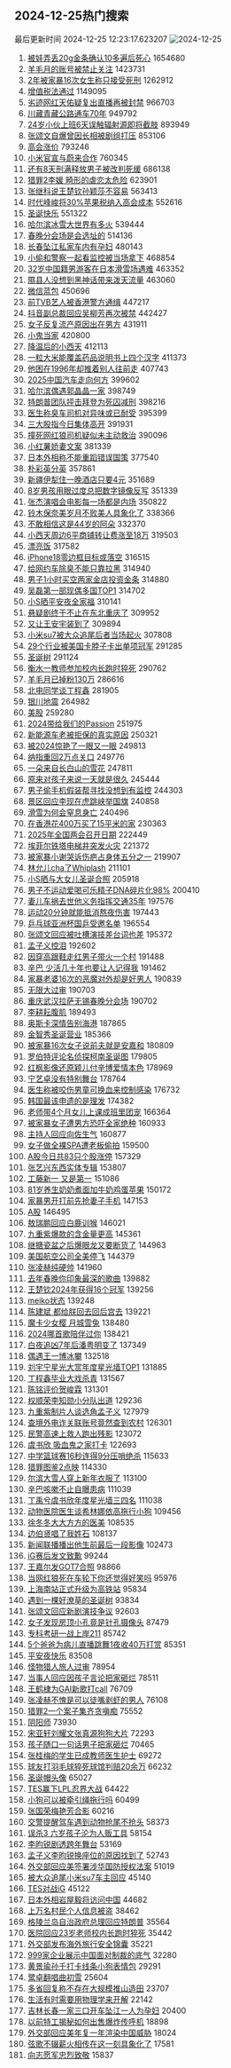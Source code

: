 ## 2024-12-25热门搜索 
最后更新时间 2024-12-25 12:23:17.623207 
![2024-12-25](https://imgs-storage.s3.us-east-005.backblazeb2.com/20241225/2024-12-25.png?versionId=4_z8fbbed132d73df8689c40f13_f114e41edc929c249_d20241225_m042317_c005_v0501026_t0039_u01735100597144) 
1. [被娃弄丢20g金条确认10多遍后死心](https://s.weibo.com/weibo?q=%23%E8%A2%AB%E5%A8%83%E5%BC%84%E4%B8%A220g%E9%87%91%E6%9D%A1%E7%A1%AE%E8%AE%A410%E5%A4%9A%E9%81%8D%E5%90%8E%E6%AD%BB%E5%BF%83%23&t=31&band_rank=1&Refer=top) 1654680
1. [羊毛月的账号被禁止关注](https://s.weibo.com/weibo?q=%23%E7%BE%8A%E6%AF%9B%E6%9C%88%E7%9A%84%E8%B4%A6%E5%8F%B7%E8%A2%AB%E7%A6%81%E6%AD%A2%E5%85%B3%E6%B3%A8%23&t=31&band_rank=1&Refer=top) 1423731
1. [2年被家暴16次女生称只接受死刑](https://s.weibo.com/weibo?q=%232%E5%B9%B4%E8%A2%AB%E5%AE%B6%E6%9A%B416%E6%AC%A1%E5%A5%B3%E7%94%9F%E7%A7%B0%E5%8F%AA%E6%8E%A5%E5%8F%97%E6%AD%BB%E5%88%91%23&t=31&band_rank=1&Refer=top) 1262912
1. [增值税法通过](https://s.weibo.com/weibo?q=%23%E5%A2%9E%E5%80%BC%E7%A8%8E%E6%B3%95%E9%80%9A%E8%BF%87%23&t=31&band_rank=4&Refer=top) 1149095
1. [劣迹网红天佑疑复出直播再被封禁](https://s.weibo.com/weibo?q=%23%E5%8A%A3%E8%BF%B9%E7%BD%91%E7%BA%A2%E5%A4%A9%E4%BD%91%E7%96%91%E5%A4%8D%E5%87%BA%E7%9B%B4%E6%92%AD%E5%86%8D%E8%A2%AB%E5%B0%81%E7%A6%81%23&t=31&band_rank=2&Refer=top) 966703
1. [川藏青藏公路通车70年](https://s.weibo.com/weibo?q=%23%E5%B7%9D%E8%97%8F%E9%9D%92%E8%97%8F%E5%85%AC%E8%B7%AF%E9%80%9A%E8%BD%A670%E5%B9%B4%23&t=31&band_rank=3&Refer=top) 949792
1. [24岁小伙上班6天误触辐射源即将截肢](https://s.weibo.com/weibo?q=%2324%E5%B2%81%E5%B0%8F%E4%BC%99%E4%B8%8A%E7%8F%AD6%E5%A4%A9%E8%AF%AF%E8%A7%A6%E8%BE%90%E5%B0%84%E6%BA%90%E5%8D%B3%E5%B0%86%E6%88%AA%E8%82%A2%23&t=31&band_rank=7&Refer=top) 893949
1. [张颂文自爆曾因长相被剧组打压](https://s.weibo.com/weibo?q=%23%E5%BC%A0%E9%A2%82%E6%96%87%E8%87%AA%E7%88%86%E6%9B%BE%E5%9B%A0%E9%95%BF%E7%9B%B8%E8%A2%AB%E5%89%A7%E7%BB%84%E6%89%93%E5%8E%8B%23&t=31&band_rank=2&Refer=top) 853106
1. [高会涨价](https://s.weibo.com/weibo?q=%E9%AB%98%E4%BC%9A%E6%B6%A8%E4%BB%B7&t=31&band_rank=4&Refer=top) 793246
1. [小米官宣与蔚来合作](https://s.weibo.com/weibo?q=%23%E5%B0%8F%E7%B1%B3%E5%AE%98%E5%AE%A3%E4%B8%8E%E8%94%9A%E6%9D%A5%E5%90%88%E4%BD%9C%23&t=31&band_rank=22&Refer=top) 760345
1. [还有8天刑满释放男子被改判死缓](https://s.weibo.com/weibo?q=%23%E8%BF%98%E6%9C%898%E5%A4%A9%E5%88%91%E6%BB%A1%E9%87%8A%E6%94%BE%E7%94%B7%E5%AD%90%E8%A2%AB%E6%94%B9%E5%88%A4%E6%AD%BB%E7%BC%93%23&t=31&band_rank=2&Refer=top) 686138
1. [猎罪2李媛 畸形的虐恋太危险](https://s.weibo.com/weibo?q=%E7%8C%8E%E7%BD%AA2%E6%9D%8E%E5%AA%9B%20%E7%95%B8%E5%BD%A2%E7%9A%84%E8%99%90%E6%81%8B%E5%A4%AA%E5%8D%B1%E9%99%A9&t=31&band_rank=6&Refer=top) 623901
1. [张继科说王楚钦孙颖莎不容易](https://s.weibo.com/weibo?q=%23%E5%BC%A0%E7%BB%A7%E7%A7%91%E8%AF%B4%E7%8E%8B%E6%A5%9A%E9%92%A6%E5%AD%99%E9%A2%96%E8%8E%8E%E4%B8%8D%E5%AE%B9%E6%98%93%23&t=31&band_rank=5&Refer=top) 563413
1. [时代峰峻将30%苹果税纳入高会成本](https://s.weibo.com/weibo?q=%23%E6%97%B6%E4%BB%A3%E5%B3%B0%E5%B3%BB%E5%B0%8630%25%E8%8B%B9%E6%9E%9C%E7%A8%8E%E7%BA%B3%E5%85%A5%E9%AB%98%E4%BC%9A%E6%88%90%E6%9C%AC%23&t=31&band_rank=8&Refer=top) 552616
1. [圣诞快乐](https://s.weibo.com/weibo?q=%E5%9C%A3%E8%AF%9E%E5%BF%AB%E4%B9%90&t=31&band_rank=17&Refer=top) 551322
1. [哈尔滨冰雪大世界有多火](https://s.weibo.com/weibo?q=%23%E5%93%88%E5%B0%94%E6%BB%A8%E5%86%B0%E9%9B%AA%E5%A4%A7%E4%B8%96%E7%95%8C%E6%9C%89%E5%A4%9A%E7%81%AB%23&t=31&band_rank=3&Refer=top) 539444
1. [春晚分会场是会选址的](https://s.weibo.com/weibo?q=%23%E6%98%A5%E6%99%9A%E5%88%86%E4%BC%9A%E5%9C%BA%E6%98%AF%E4%BC%9A%E9%80%89%E5%9D%80%E7%9A%84%23&t=31&band_rank=4&Refer=top) 514136
1. [长春坠江私家车内有孕妇](https://s.weibo.com/weibo?q=%23%E9%95%BF%E6%98%A5%E5%9D%A0%E6%B1%9F%E7%A7%81%E5%AE%B6%E8%BD%A6%E5%86%85%E6%9C%89%E5%AD%95%E5%A6%87%23&t=31&band_rank=10&Refer=top) 480143
1. [小偷和警察一起看监控被当场拿下](https://s.weibo.com/weibo?q=%23%E5%B0%8F%E5%81%B7%E5%92%8C%E8%AD%A6%E5%AF%9F%E4%B8%80%E8%B5%B7%E7%9C%8B%E7%9B%91%E6%8E%A7%E8%A2%AB%E5%BD%93%E5%9C%BA%E6%8B%BF%E4%B8%8B%23&t=31&band_rank=48&Refer=top) 468854
1. [32岁中国籍男游客在日本滑雪场遇难](https://s.weibo.com/weibo?q=%2332%E5%B2%81%E4%B8%AD%E5%9B%BD%E7%B1%8D%E7%94%B7%E6%B8%B8%E5%AE%A2%E5%9C%A8%E6%97%A5%E6%9C%AC%E6%BB%91%E9%9B%AA%E5%9C%BA%E9%81%87%E9%9A%BE%23&t=31&band_rank=31&Refer=top) 463352
1. [隰县人没想到黑神话带来泼天流量](https://s.weibo.com/weibo?q=%23%E9%9A%B0%E5%8E%BF%E4%BA%BA%E6%B2%A1%E6%83%B3%E5%88%B0%E9%BB%91%E7%A5%9E%E8%AF%9D%E5%B8%A6%E6%9D%A5%E6%B3%BC%E5%A4%A9%E6%B5%81%E9%87%8F%23&t=31&band_rank=9&Refer=top) 463060
1. [微信蓝包](https://s.weibo.com/weibo?q=%E5%BE%AE%E4%BF%A1%E8%93%9D%E5%8C%85&t=31&band_rank=5&Refer=top) 450696
1. [前TVB艺人被香港警方通缉](https://s.weibo.com/weibo?q=%23%E5%89%8DTVB%E8%89%BA%E4%BA%BA%E8%A2%AB%E9%A6%99%E6%B8%AF%E8%AD%A6%E6%96%B9%E9%80%9A%E7%BC%89%23&t=31&band_rank=10&Refer=top) 447217
1. [抖音副总裁回应吴柳芳再次被禁](https://s.weibo.com/weibo?q=%23%E6%8A%96%E9%9F%B3%E5%89%AF%E6%80%BB%E8%A3%81%E5%9B%9E%E5%BA%94%E5%90%B4%E6%9F%B3%E8%8A%B3%E5%86%8D%E6%AC%A1%E8%A2%AB%E7%A6%81%23&t=31&band_rank=11&Refer=top) 442427
1. [女子反复流产原因出在男方](https://s.weibo.com/weibo?q=%23%E5%A5%B3%E5%AD%90%E5%8F%8D%E5%A4%8D%E6%B5%81%E4%BA%A7%E5%8E%9F%E5%9B%A0%E5%87%BA%E5%9C%A8%E7%94%B7%E6%96%B9%23&t=31&band_rank=12&Refer=top) 431911
1. [小鬼当家](https://s.weibo.com/weibo?q=%E5%B0%8F%E9%AC%BC%E5%BD%93%E5%AE%B6&t=31&band_rank=13&Refer=top) 420800
1. [降温后的小西天](https://s.weibo.com/weibo?q=%23%E9%99%8D%E6%B8%A9%E5%90%8E%E7%9A%84%E5%B0%8F%E8%A5%BF%E5%A4%A9%23&t=31&band_rank=9&Refer=top) 412113
1. [一粒大米能覆盖药品说明书上四个汉字](https://s.weibo.com/weibo?q=%23%E4%B8%80%E7%B2%92%E5%A4%A7%E7%B1%B3%E8%83%BD%E8%A6%86%E7%9B%96%E8%8D%AF%E5%93%81%E8%AF%B4%E6%98%8E%E4%B9%A6%E4%B8%8A%E5%9B%9B%E4%B8%AA%E6%B1%89%E5%AD%97%23&t=31&band_rank=14&Refer=top) 411373
1. [他困在1996年却推着别人往前走](https://s.weibo.com/weibo?q=%23%E4%BB%96%E5%9B%B0%E5%9C%A81996%E5%B9%B4%E5%8D%B4%E6%8E%A8%E7%9D%80%E5%88%AB%E4%BA%BA%E5%BE%80%E5%89%8D%E8%B5%B0%23&t=31&band_rank=10&Refer=top) 407743
1. [2025中国汽车走向何方](https://s.weibo.com/weibo?q=%232025%E4%B8%AD%E5%9B%BD%E6%B1%BD%E8%BD%A6%E8%B5%B0%E5%90%91%E4%BD%95%E6%96%B9%23&t=31&band_rank=15&Refer=top) 399602
1. [哈尔滨偶遇郭晶晶一家](https://s.weibo.com/weibo?q=%23%E5%93%88%E5%B0%94%E6%BB%A8%E5%81%B6%E9%81%87%E9%83%AD%E6%99%B6%E6%99%B6%E4%B8%80%E5%AE%B6%23&t=31&band_rank=32&Refer=top) 398749
1. [特朗普团队抨击拜登为死囚减刑](https://s.weibo.com/weibo?q=%23%E7%89%B9%E6%9C%97%E6%99%AE%E5%9B%A2%E9%98%9F%E6%8A%A8%E5%87%BB%E6%8B%9C%E7%99%BB%E4%B8%BA%E6%AD%BB%E5%9B%9A%E5%87%8F%E5%88%91%23&t=31&band_rank=10&Refer=top) 398216
1. [医生称臭车司机对异味或已耐受](https://s.weibo.com/weibo?q=%23%E5%8C%BB%E7%94%9F%E7%A7%B0%E8%87%AD%E8%BD%A6%E5%8F%B8%E6%9C%BA%E5%AF%B9%E5%BC%82%E5%91%B3%E6%88%96%E5%B7%B2%E8%80%90%E5%8F%97%23&t=31&band_rank=36&Refer=top) 395399
1. [三大股指今日集体高开](https://s.weibo.com/weibo?q=%23%E4%B8%89%E5%A4%A7%E8%82%A1%E6%8C%87%E4%BB%8A%E6%97%A5%E9%9B%86%E4%BD%93%E9%AB%98%E5%BC%80%23&t=31&band_rank=10&Refer=top) 391931
1. [撞死网红狼司机疑似未主动救治](https://s.weibo.com/weibo?q=%23%E6%92%9E%E6%AD%BB%E7%BD%91%E7%BA%A2%E7%8B%BC%E5%8F%B8%E6%9C%BA%E7%96%91%E4%BC%BC%E6%9C%AA%E4%B8%BB%E5%8A%A8%E6%95%91%E6%B2%BB%23&t=31&band_rank=6&Refer=top) 390096
1. [小红薯娇妻文案](https://s.weibo.com/weibo?q=%E5%B0%8F%E7%BA%A2%E8%96%AF%E5%A8%87%E5%A6%BB%E6%96%87%E6%A1%88&t=31&band_rank=18&Refer=top) 381339
1. [日本外相称不能重蹈错误国策](https://s.weibo.com/weibo?q=%23%E6%97%A5%E6%9C%AC%E5%A4%96%E7%9B%B8%E7%A7%B0%E4%B8%8D%E8%83%BD%E9%87%8D%E8%B9%88%E9%94%99%E8%AF%AF%E5%9B%BD%E7%AD%96%23&t=31&band_rank=27&Refer=top) 377540
1. [朴彩英分英](https://s.weibo.com/weibo?q=%23%E6%9C%B4%E5%BD%A9%E8%8B%B1%E5%88%86%E8%8B%B1%23&t=31&band_rank=19&Refer=top) 357861
1. [新疆伊犁住一晚酒店只要4元](https://s.weibo.com/weibo?q=%23%E6%96%B0%E7%96%86%E4%BC%8A%E7%8A%81%E4%BD%8F%E4%B8%80%E6%99%9A%E9%85%92%E5%BA%97%E5%8F%AA%E8%A6%814%E5%85%83%23&t=31&band_rank=7&Refer=top) 351689
1. [8岁男孩用眼过度总把数字镜像反写](https://s.weibo.com/weibo?q=%238%E5%B2%81%E7%94%B7%E5%AD%A9%E7%94%A8%E7%9C%BC%E8%BF%87%E5%BA%A6%E6%80%BB%E6%8A%8A%E6%95%B0%E5%AD%97%E9%95%9C%E5%83%8F%E5%8F%8D%E5%86%99%23&t=31&band_rank=19&Refer=top) 351339
1. [张杰演唱会电影每一场都是内场](https://s.weibo.com/weibo?q=%23%E5%BC%A0%E6%9D%B0%E6%BC%94%E5%94%B1%E4%BC%9A%E7%94%B5%E5%BD%B1%E6%AF%8F%E4%B8%80%E5%9C%BA%E9%83%BD%E6%98%AF%E5%86%85%E5%9C%BA%23&t=31&band_rank=20&Refer=top) 350822
1. [铃木保奈美岁月不败美人具象化了](https://s.weibo.com/weibo?q=%E9%93%83%E6%9C%A8%E4%BF%9D%E5%A5%88%E7%BE%8E%E5%B2%81%E6%9C%88%E4%B8%8D%E8%B4%A5%E7%BE%8E%E4%BA%BA%E5%85%B7%E8%B1%A1%E5%8C%96%E4%BA%86&t=31&band_rank=22&Refer=top) 338366
1. [不敢相信这是44岁的阿朵](https://s.weibo.com/weibo?q=%E4%B8%8D%E6%95%A2%E7%9B%B8%E4%BF%A1%E8%BF%99%E6%98%AF44%E5%B2%81%E7%9A%84%E9%98%BF%E6%9C%B5&t=31&band_rank=24&Refer=top) 332370
1. [小西天周边6平商铺转让费涨至18万](https://s.weibo.com/weibo?q=%23%E5%B0%8F%E8%A5%BF%E5%A4%A9%E5%91%A8%E8%BE%B96%E5%B9%B3%E5%95%86%E9%93%BA%E8%BD%AC%E8%AE%A9%E8%B4%B9%E6%B6%A8%E8%87%B318%E4%B8%87%23&t=31&band_rank=14&Refer=top) 319503
1. [漂亮饭](https://s.weibo.com/weibo?q=%E6%BC%82%E4%BA%AE%E9%A5%AD&t=31&band_rank=22&Refer=top) 317582
1. [iPhone18零边框目标或落空](https://s.weibo.com/weibo?q=%23iPhone18%E9%9B%B6%E8%BE%B9%E6%A1%86%E7%9B%AE%E6%A0%87%E6%88%96%E8%90%BD%E7%A9%BA%23&t=31&band_rank=26&Refer=top) 316515
1. [给网约车除臭不能只靠拉黑](https://s.weibo.com/weibo?q=%23%E7%BB%99%E7%BD%91%E7%BA%A6%E8%BD%A6%E9%99%A4%E8%87%AD%E4%B8%8D%E8%83%BD%E5%8F%AA%E9%9D%A0%E6%8B%89%E9%BB%91%23&t=31&band_rank=15&Refer=top) 314940
1. [男子1小时买空两家金店投资金条](https://s.weibo.com/weibo?q=%23%E7%94%B7%E5%AD%901%E5%B0%8F%E6%97%B6%E4%B9%B0%E7%A9%BA%E4%B8%A4%E5%AE%B6%E9%87%91%E5%BA%97%E6%8A%95%E8%B5%84%E9%87%91%E6%9D%A1%23&t=31&band_rank=42&Refer=top) 314880
1. [吴磊第一部现偶多国TOP1](https://s.weibo.com/weibo?q=%E5%90%B4%E7%A3%8A%E7%AC%AC%E4%B8%80%E9%83%A8%E7%8E%B0%E5%81%B6%E5%A4%9A%E5%9B%BDTOP1&t=31&band_rank=8&Refer=top) 314702
1. [小S晒平安夜全家福](https://s.weibo.com/weibo?q=%23%E5%B0%8FS%E6%99%92%E5%B9%B3%E5%AE%89%E5%A4%9C%E5%85%A8%E5%AE%B6%E7%A6%8F%23&t=31&band_rank=29&Refer=top) 310141
1. [悬疑剧终于不止在东北重庆了](https://s.weibo.com/weibo?q=%E6%82%AC%E7%96%91%E5%89%A7%E7%BB%88%E4%BA%8E%E4%B8%8D%E6%AD%A2%E5%9C%A8%E4%B8%9C%E5%8C%97%E9%87%8D%E5%BA%86%E4%BA%86&t=31&band_rank=30&Refer=top) 309952
1. [又让王安宇装到了](https://s.weibo.com/weibo?q=%E5%8F%88%E8%AE%A9%E7%8E%8B%E5%AE%89%E5%AE%87%E8%A3%85%E5%88%B0%E4%BA%86&t=31&band_rank=31&Refer=top) 309894
1. [小米su7被大众追尾后者当场起火](https://s.weibo.com/weibo?q=%23%E5%B0%8F%E7%B1%B3su7%E8%A2%AB%E5%A4%A7%E4%BC%97%E8%BF%BD%E5%B0%BE%E5%90%8E%E8%80%85%E5%BD%93%E5%9C%BA%E8%B5%B7%E7%81%AB%23&t=31&band_rank=9&Refer=top) 307808
1. [29个行业被美国卡脖子卡出单项冠军](https://s.weibo.com/weibo?q=%2329%E4%B8%AA%E8%A1%8C%E4%B8%9A%E8%A2%AB%E7%BE%8E%E5%9B%BD%E5%8D%A1%E8%84%96%E5%AD%90%E5%8D%A1%E5%87%BA%E5%8D%95%E9%A1%B9%E5%86%A0%E5%86%9B%23&t=31&band_rank=10&Refer=top) 291285
1. [圣诞树](https://s.weibo.com/weibo?q=%E5%9C%A3%E8%AF%9E%E6%A0%91&t=31&band_rank=11&Refer=top) 291124
1. [衡水一教师参加校内长跑时猝死](https://s.weibo.com/weibo?q=%23%E8%A1%A1%E6%B0%B4%E4%B8%80%E6%95%99%E5%B8%88%E5%8F%82%E5%8A%A0%E6%A0%A1%E5%86%85%E9%95%BF%E8%B7%91%E6%97%B6%E7%8C%9D%E6%AD%BB%23&t=31&band_rank=12&Refer=top) 290762
1. [羊毛月已掉粉130万](https://s.weibo.com/weibo?q=%23%E7%BE%8A%E6%AF%9B%E6%9C%88%E5%B7%B2%E6%8E%89%E7%B2%89130%E4%B8%87%23&t=31&band_rank=13&Refer=top) 286616
1. [北电同学谈丁程鑫](https://s.weibo.com/weibo?q=%23%E5%8C%97%E7%94%B5%E5%90%8C%E5%AD%A6%E8%B0%88%E4%B8%81%E7%A8%8B%E9%91%AB%23&t=31&band_rank=32&Refer=top) 281905
1. [银川地震](https://s.weibo.com/weibo?q=%E9%93%B6%E5%B7%9D%E5%9C%B0%E9%9C%87&t=31&band_rank=14&Refer=top) 264982
1. [美股](https://s.weibo.com/weibo?q=%E7%BE%8E%E8%82%A1&t=31&band_rank=14&Refer=top) 259280
1. [2024带给我们的Passion](https://s.weibo.com/weibo?q=%232024%E5%B8%A6%E7%BB%99%E6%88%91%E4%BB%AC%E7%9A%84Passion%23&t=31&band_rank=15&Refer=top) 251975
1. [新能源车老被拒保的真实原因](https://s.weibo.com/weibo?q=%23%E6%96%B0%E8%83%BD%E6%BA%90%E8%BD%A6%E8%80%81%E8%A2%AB%E6%8B%92%E4%BF%9D%E7%9A%84%E7%9C%9F%E5%AE%9E%E5%8E%9F%E5%9B%A0%23&t=31&band_rank=19&Refer=top) 250321
1. [被2024惊艳了一眼又一眼](https://s.weibo.com/weibo?q=%23%E8%A2%AB2024%E6%83%8A%E8%89%B3%E4%BA%86%E4%B8%80%E7%9C%BC%E5%8F%88%E4%B8%80%E7%9C%BC%23&t=31&band_rank=14&Refer=top) 249813
1. [纳指重回2万点关口](https://s.weibo.com/weibo?q=%23%E7%BA%B3%E6%8C%87%E9%87%8D%E5%9B%9E2%E4%B8%87%E7%82%B9%E5%85%B3%E5%8F%A3%23&t=31&band_rank=15&Refer=top) 249776
1. [一朵来自长白山的雪花](https://s.weibo.com/weibo?q=%23%E4%B8%80%E6%9C%B5%E6%9D%A5%E8%87%AA%E9%95%BF%E7%99%BD%E5%B1%B1%E7%9A%84%E9%9B%AA%E8%8A%B1%23&t=31&band_rank=49&Refer=top) 247811
1. [原来对孩子来说一天就是很久](https://s.weibo.com/weibo?q=%23%E5%8E%9F%E6%9D%A5%E5%AF%B9%E5%AD%A9%E5%AD%90%E6%9D%A5%E8%AF%B4%E4%B8%80%E5%A4%A9%E5%B0%B1%E6%98%AF%E5%BE%88%E4%B9%85%23&t=31&band_rank=22&Refer=top) 245444
1. [男子偷手机假装帮寻找没想到有监控](https://s.weibo.com/weibo?q=%23%E7%94%B7%E5%AD%90%E5%81%B7%E6%89%8B%E6%9C%BA%E5%81%87%E8%A3%85%E5%B8%AE%E5%AF%BB%E6%89%BE%E6%B2%A1%E6%83%B3%E5%88%B0%E6%9C%89%E7%9B%91%E6%8E%A7%23&t=31&band_rank=24&Refer=top) 244303
1. [景区回应李现在虎跳峡举国旗](https://s.weibo.com/weibo?q=%23%E6%99%AF%E5%8C%BA%E5%9B%9E%E5%BA%94%E6%9D%8E%E7%8E%B0%E5%9C%A8%E8%99%8E%E8%B7%B3%E5%B3%A1%E4%B8%BE%E5%9B%BD%E6%97%97%23&t=31&band_rank=15&Refer=top) 240858
1. [滑雪为何会窒息身亡](https://s.weibo.com/weibo?q=%23%E6%BB%91%E9%9B%AA%E4%B8%BA%E4%BD%95%E4%BC%9A%E7%AA%92%E6%81%AF%E8%BA%AB%E4%BA%A1%23&t=31&band_rank=38&Refer=top) 240496
1. [在香港花400万买了15平米的家](https://s.weibo.com/weibo?q=%E5%9C%A8%E9%A6%99%E6%B8%AF%E8%8A%B1400%E4%B8%87%E4%B9%B0%E4%BA%8615%E5%B9%B3%E7%B1%B3%E7%9A%84%E5%AE%B6&t=31&band_rank=21&Refer=top) 230363
1. [2025年全国两会召开日期](https://s.weibo.com/weibo?q=%232025%E5%B9%B4%E5%85%A8%E5%9B%BD%E4%B8%A4%E4%BC%9A%E5%8F%AC%E5%BC%80%E6%97%A5%E6%9C%9F%23&t=31&band_rank=18&Refer=top) 222449
1. [埃菲尔铁塔电梯井突发火灾](https://s.weibo.com/weibo?q=%23%E5%9F%83%E8%8F%B2%E5%B0%94%E9%93%81%E5%A1%94%E7%94%B5%E6%A2%AF%E4%BA%95%E7%AA%81%E5%8F%91%E7%81%AB%E7%81%BE%23&t=31&band_rank=17&Refer=top) 221372
1. [被家暴小谢哭诉伤疤占身体五分之一](https://s.weibo.com/weibo?q=%23%E8%A2%AB%E5%AE%B6%E6%9A%B4%E5%B0%8F%E8%B0%A2%E5%93%AD%E8%AF%89%E4%BC%A4%E7%96%A4%E5%8D%A0%E8%BA%AB%E4%BD%93%E4%BA%94%E5%88%86%E4%B9%8B%E4%B8%80%23&t=31&band_rank=20&Refer=top) 219907
1. [林允儿cha了Whiplash](https://s.weibo.com/weibo?q=%23%E6%9E%97%E5%85%81%E5%84%BFcha%E4%BA%86Whiplash%23&t=31&band_rank=23&Refer=top) 211101
1. [小S晒与大女儿圣诞合照](https://s.weibo.com/weibo?q=%23%E5%B0%8FS%E6%99%92%E4%B8%8E%E5%A4%A7%E5%A5%B3%E5%84%BF%E5%9C%A3%E8%AF%9E%E5%90%88%E7%85%A7%23&t=31&band_rank=7&Refer=top) 205918
1. [男子不运动爱喝可乐精子DNA碎片化98%](https://s.weibo.com/weibo?q=%23%E7%94%B7%E5%AD%90%E4%B8%8D%E8%BF%90%E5%8A%A8%E7%88%B1%E5%96%9D%E5%8F%AF%E4%B9%90%E7%B2%BE%E5%AD%90DNA%E7%A2%8E%E7%89%87%E5%8C%9698%25%23&t=31&band_rank=33&Refer=top) 200410
1. [妻儿车祸去世他义务指挥交通35年](https://s.weibo.com/weibo?q=%23%E5%A6%BB%E5%84%BF%E8%BD%A6%E7%A5%B8%E5%8E%BB%E4%B8%96%E4%BB%96%E4%B9%89%E5%8A%A1%E6%8C%87%E6%8C%A5%E4%BA%A4%E9%80%9A35%E5%B9%B4%23&t=31&band_rank=16&Refer=top) 197576
1. [运动20分钟就能抵消熬夜伤害](https://s.weibo.com/weibo?q=%23%E8%BF%90%E5%8A%A820%E5%88%86%E9%92%9F%E5%B0%B1%E8%83%BD%E6%8A%B5%E6%B6%88%E7%86%AC%E5%A4%9C%E4%BC%A4%E5%AE%B3%23&t=31&band_rank=22&Refer=top) 197443
1. [乒乓球亚洲杯国乒受邀名单](https://s.weibo.com/weibo?q=%23%E4%B9%92%E4%B9%93%E7%90%83%E4%BA%9A%E6%B4%B2%E6%9D%AF%E5%9B%BD%E4%B9%92%E5%8F%97%E9%82%80%E5%90%8D%E5%8D%95%23&t=31&band_rank=34&Refer=top) 196554
1. [张颂文回应被吐槽演技差台词也差](https://s.weibo.com/weibo?q=%23%E5%BC%A0%E9%A2%82%E6%96%87%E5%9B%9E%E5%BA%94%E8%A2%AB%E5%90%90%E6%A7%BD%E6%BC%94%E6%8A%80%E5%B7%AE%E5%8F%B0%E8%AF%8D%E4%B9%9F%E5%B7%AE%23&t=31&band_rank=30&Refer=top) 195372
1. [孟子义控泪](https://s.weibo.com/weibo?q=%23%E5%AD%9F%E5%AD%90%E4%B9%89%E6%8E%A7%E6%B3%AA%23&t=31&band_rank=18&Refer=top) 192602
1. [因穿高跟鞋走红男子带火一个村](https://s.weibo.com/weibo?q=%23%E5%9B%A0%E7%A9%BF%E9%AB%98%E8%B7%9F%E9%9E%8B%E8%B5%B0%E7%BA%A2%E7%94%B7%E5%AD%90%E5%B8%A6%E7%81%AB%E4%B8%80%E4%B8%AA%E6%9D%91%23&t=31&band_rank=19&Refer=top) 191488
1. [辛巴 少活几十年也要让人记得我](https://s.weibo.com/weibo?q=%E8%BE%9B%E5%B7%B4%20%E5%B0%91%E6%B4%BB%E5%87%A0%E5%8D%81%E5%B9%B4%E4%B9%9F%E8%A6%81%E8%AE%A9%E4%BA%BA%E8%AE%B0%E5%BE%97%E6%88%91&t=31&band_rank=20&Refer=top) 191462
1. [家暴老婆16次的恶魔对外却是好男人](https://s.weibo.com/weibo?q=%23%E5%AE%B6%E6%9A%B4%E8%80%81%E5%A9%8616%E6%AC%A1%E7%9A%84%E6%81%B6%E9%AD%94%E5%AF%B9%E5%A4%96%E5%8D%B4%E6%98%AF%E5%A5%BD%E7%94%B7%E4%BA%BA%23&t=31&band_rank=24&Refer=top) 190839
1. [无限大过审](https://s.weibo.com/weibo?q=%23%E6%97%A0%E9%99%90%E5%A4%A7%E8%BF%87%E5%AE%A1%23&t=31&band_rank=25&Refer=top) 190703
1. [重庆武汉拉萨无锡春晚分会场](https://s.weibo.com/weibo?q=%23%E9%87%8D%E5%BA%86%E6%AD%A6%E6%B1%89%E6%8B%89%E8%90%A8%E6%97%A0%E9%94%A1%E6%98%A5%E6%99%9A%E5%88%86%E4%BC%9A%E5%9C%BA%23&t=31&band_rank=26&Refer=top) 190702
1. [李耕耘腹肌](https://s.weibo.com/weibo?q=%E6%9D%8E%E8%80%95%E8%80%98%E8%85%B9%E8%82%8C&t=31&band_rank=28&Refer=top) 189493
1. [奥斯卡深情告别海港](https://s.weibo.com/weibo?q=%23%E5%A5%A5%E6%96%AF%E5%8D%A1%E6%B7%B1%E6%83%85%E5%91%8A%E5%88%AB%E6%B5%B7%E6%B8%AF%23&t=31&band_rank=25&Refer=top) 187865
1. [金智秀圣诞营业](https://s.weibo.com/weibo?q=%E9%87%91%E6%99%BA%E7%A7%80%E5%9C%A3%E8%AF%9E%E8%90%A5%E4%B8%9A&t=31&band_rank=27&Refer=top) 185366
1. [被家暴16次女子说前夫就是安嘉和](https://s.weibo.com/weibo?q=%23%E8%A2%AB%E5%AE%B6%E6%9A%B416%E6%AC%A1%E5%A5%B3%E5%AD%90%E8%AF%B4%E5%89%8D%E5%A4%AB%E5%B0%B1%E6%98%AF%E5%AE%89%E5%98%89%E5%92%8C%23&t=31&band_rank=36&Refer=top) 180809
1. [罗伯特评论名侦探柯南圣诞图](https://s.weibo.com/weibo?q=%E7%BD%97%E4%BC%AF%E7%89%B9%E8%AF%84%E8%AE%BA%E5%90%8D%E4%BE%A6%E6%8E%A2%E6%9F%AF%E5%8D%97%E5%9C%A3%E8%AF%9E%E5%9B%BE&t=31&band_rank=29&Refer=top) 179805
1. [红枫影像还原颖儿付辛博爱情本色](https://s.weibo.com/weibo?q=%23%E7%BA%A2%E6%9E%AB%E5%BD%B1%E5%83%8F%E8%BF%98%E5%8E%9F%E9%A2%96%E5%84%BF%E4%BB%98%E8%BE%9B%E5%8D%9A%E7%88%B1%E6%83%85%E6%9C%AC%E8%89%B2%23&t=31&band_rank=37&Refer=top) 178969
1. [宁艺卓没有特别舞台](https://s.weibo.com/weibo?q=%23%E5%AE%81%E8%89%BA%E5%8D%93%E6%B2%A1%E6%9C%89%E7%89%B9%E5%88%AB%E8%88%9E%E5%8F%B0%23&t=31&band_rank=18&Refer=top) 178764
1. [医生称被咬伤男童可换血来控制感染](https://s.weibo.com/weibo?q=%23%E5%8C%BB%E7%94%9F%E7%A7%B0%E8%A2%AB%E5%92%AC%E4%BC%A4%E7%94%B7%E7%AB%A5%E5%8F%AF%E6%8D%A2%E8%A1%80%E6%9D%A5%E6%8E%A7%E5%88%B6%E6%84%9F%E6%9F%93%23&t=31&band_rank=28&Refer=top) 176732
1. [韩国最该申遗的是理发](https://s.weibo.com/weibo?q=%23%E9%9F%A9%E5%9B%BD%E6%9C%80%E8%AF%A5%E7%94%B3%E9%81%97%E7%9A%84%E6%98%AF%E7%90%86%E5%8F%91%23&t=31&band_rank=30&Refer=top) 174382
1. [老师带4个月女儿上课成班里团宠](https://s.weibo.com/weibo?q=%23%E8%80%81%E5%B8%88%E5%B8%A64%E4%B8%AA%E6%9C%88%E5%A5%B3%E5%84%BF%E4%B8%8A%E8%AF%BE%E6%88%90%E7%8F%AD%E9%87%8C%E5%9B%A2%E5%AE%A0%23&t=31&band_rank=48&Refer=top) 166364
1. [被家暴女子遭男方恐吓全家绝种](https://s.weibo.com/weibo?q=%23%E8%A2%AB%E5%AE%B6%E6%9A%B4%E5%A5%B3%E5%AD%90%E9%81%AD%E7%94%B7%E6%96%B9%E6%81%90%E5%90%93%E5%85%A8%E5%AE%B6%E7%BB%9D%E7%A7%8D%23&t=31&band_rank=45&Refer=top) 160933
1. [主持人回应向佐生气](https://s.weibo.com/weibo?q=%23%E4%B8%BB%E6%8C%81%E4%BA%BA%E5%9B%9E%E5%BA%94%E5%90%91%E4%BD%90%E7%94%9F%E6%B0%94%23&t=31&band_rank=20&Refer=top) 160877
1. [女子做全裸SPA遭老板偷拍](https://s.weibo.com/weibo?q=%23%E5%A5%B3%E5%AD%90%E5%81%9A%E5%85%A8%E8%A3%B8SPA%E9%81%AD%E8%80%81%E6%9D%BF%E5%81%B7%E6%8B%8D%23&t=31&band_rank=21&Refer=top) 159500
1. [A股今日共83只个股涨停](https://s.weibo.com/weibo?q=%23A%E8%82%A1%E4%BB%8A%E6%97%A5%E5%85%B183%E5%8F%AA%E4%B8%AA%E8%82%A1%E6%B6%A8%E5%81%9C%23&t=31&band_rank=43&Refer=top) 157329
1. [张艺兴东西实体专辑](https://s.weibo.com/weibo?q=%23%E5%BC%A0%E8%89%BA%E5%85%B4%E4%B8%9C%E8%A5%BF%E5%AE%9E%E4%BD%93%E4%B8%93%E8%BE%91%23&t=31&band_rank=29&Refer=top) 153807
1. [工藤新一 又是第一](https://s.weibo.com/weibo?q=%E5%B7%A5%E8%97%A4%E6%96%B0%E4%B8%80%20%E5%8F%88%E6%98%AF%E7%AC%AC%E4%B8%80&t=31&band_rank=45&Refer=top) 151086
1. [81岁养生奶奶煮面加牛奶鸡蛋苹果](https://s.weibo.com/weibo?q=%2381%E5%B2%81%E5%85%BB%E7%94%9F%E5%A5%B6%E5%A5%B6%E7%85%AE%E9%9D%A2%E5%8A%A0%E7%89%9B%E5%A5%B6%E9%B8%A1%E8%9B%8B%E8%8B%B9%E6%9E%9C%23&t=31&band_rank=32&Refer=top) 150172
1. [家暴男开打前先抢妻子手机](https://s.weibo.com/weibo?q=%23%E5%AE%B6%E6%9A%B4%E7%94%B7%E5%BC%80%E6%89%93%E5%89%8D%E5%85%88%E6%8A%A2%E5%A6%BB%E5%AD%90%E6%89%8B%E6%9C%BA%23&t=31&band_rank=46&Refer=top) 147153
1. [A股](https://s.weibo.com/weibo?q=A%E8%82%A1&t=31&band_rank=31&Refer=top) 146495
1. [敖瑞鹏回应白鹿训猴](https://s.weibo.com/weibo?q=%E6%95%96%E7%91%9E%E9%B9%8F%E5%9B%9E%E5%BA%94%E7%99%BD%E9%B9%BF%E8%AE%AD%E7%8C%B4&t=31&band_rank=33&Refer=top) 146021
1. [九重紫爆款的含金量更高](https://s.weibo.com/weibo?q=%23%E4%B9%9D%E9%87%8D%E7%B4%AB%E7%88%86%E6%AC%BE%E7%9A%84%E5%90%AB%E9%87%91%E9%87%8F%E6%9B%B4%E9%AB%98%23&t=31&band_rank=23&Refer=top) 145361
1. [继搪瓷盆之后爆眼龙又要断货了](https://s.weibo.com/weibo?q=%23%E7%BB%A7%E6%90%AA%E7%93%B7%E7%9B%86%E4%B9%8B%E5%90%8E%E7%88%86%E7%9C%BC%E9%BE%99%E5%8F%88%E8%A6%81%E6%96%AD%E8%B4%A7%E4%BA%86%23&t=31&band_rank=32&Refer=top) 144963
1. [美国航空公司全美停飞](https://s.weibo.com/weibo?q=%23%E7%BE%8E%E5%9B%BD%E8%88%AA%E7%A9%BA%E5%85%AC%E5%8F%B8%E5%85%A8%E7%BE%8E%E5%81%9C%E9%A3%9E%23&t=31&band_rank=33&Refer=top) 144379
1. [张凌赫纯硬帅](https://s.weibo.com/weibo?q=%E5%BC%A0%E5%87%8C%E8%B5%AB%E7%BA%AF%E7%A1%AC%E5%B8%85&t=31&band_rank=34&Refer=top) 141960
1. [去年春晚你印象最深的歌曲](https://s.weibo.com/weibo?q=%23%E5%8E%BB%E5%B9%B4%E6%98%A5%E6%99%9A%E4%BD%A0%E5%8D%B0%E8%B1%A1%E6%9C%80%E6%B7%B1%E7%9A%84%E6%AD%8C%E6%9B%B2%23&t=31&band_rank=24&Refer=top) 139882
1. [王楚钦2024年获得16个冠军](https://s.weibo.com/weibo?q=%23%E7%8E%8B%E6%A5%9A%E9%92%A62024%E5%B9%B4%E8%8E%B7%E5%BE%9716%E4%B8%AA%E5%86%A0%E5%86%9B%23&t=31&band_rank=25&Refer=top) 139256
1. [meiko状态](https://s.weibo.com/weibo?q=meiko%E7%8A%B6%E6%80%81&t=31&band_rank=26&Refer=top) 139248
1. [陈建斌 都给朕回去回后宫去](https://s.weibo.com/weibo?q=%E9%99%88%E5%BB%BA%E6%96%8C%20%E9%83%BD%E7%BB%99%E6%9C%95%E5%9B%9E%E5%8E%BB%E5%9B%9E%E5%90%8E%E5%AE%AB%E5%8E%BB&t=31&band_rank=41&Refer=top) 139221
1. [魔卡少女樱 月城雪兔](https://s.weibo.com/weibo?q=%E9%AD%94%E5%8D%A1%E5%B0%91%E5%A5%B3%E6%A8%B1%20%E6%9C%88%E5%9F%8E%E9%9B%AA%E5%85%94&t=31&band_rank=48&Refer=top) 138480
1. [2024哪首歌陪伴过你](https://s.weibo.com/weibo?q=%232024%E5%93%AA%E9%A6%96%E6%AD%8C%E9%99%AA%E4%BC%B4%E8%BF%87%E4%BD%A0%23&t=31&band_rank=36&Refer=top) 138421
1. [白夜追凶7年后潘粤明变了](https://s.weibo.com/weibo?q=%23%E7%99%BD%E5%A4%9C%E8%BF%BD%E5%87%B67%E5%B9%B4%E5%90%8E%E6%BD%98%E7%B2%A4%E6%98%8E%E5%8F%98%E4%BA%86%23&t=31&band_rank=27&Refer=top) 137349
1. [偶遇王一博冰攀](https://s.weibo.com/weibo?q=%23%E5%81%B6%E9%81%87%E7%8E%8B%E4%B8%80%E5%8D%9A%E5%86%B0%E6%94%80%23&t=31&band_rank=37&Refer=top) 132518
1. [刘宇宁星光大赏年度星光墙TOP1](https://s.weibo.com/weibo?q=%23%E5%88%98%E5%AE%87%E5%AE%81%E6%98%9F%E5%85%89%E5%A4%A7%E8%B5%8F%E5%B9%B4%E5%BA%A6%E6%98%9F%E5%85%89%E5%A2%99TOP1%23&t=31&band_rank=50&Refer=top) 131885
1. [丁程鑫毕业大戏杀青](https://s.weibo.com/weibo?q=%23%E4%B8%81%E7%A8%8B%E9%91%AB%E6%AF%95%E4%B8%9A%E5%A4%A7%E6%88%8F%E6%9D%80%E9%9D%92%23&t=31&band_rank=40&Refer=top) 131567
1. [陈铭评价贺峻霖](https://s.weibo.com/weibo?q=%23%E9%99%88%E9%93%AD%E8%AF%84%E4%BB%B7%E8%B4%BA%E5%B3%BB%E9%9C%96%23&t=31&band_rank=29&Refer=top) 131301
1. [权顺荣李知勋小分队出道](https://s.weibo.com/weibo?q=%23%E6%9D%83%E9%A1%BA%E8%8D%A3%E6%9D%8E%E7%9F%A5%E5%8B%8B%E5%B0%8F%E5%88%86%E9%98%9F%E5%87%BA%E9%81%93%23&t=31&band_rank=33&Refer=top) 129236
1. [九重紫制片人谈选角孟子义](https://s.weibo.com/weibo?q=%23%E4%B9%9D%E9%87%8D%E7%B4%AB%E5%88%B6%E7%89%87%E4%BA%BA%E8%B0%88%E9%80%89%E8%A7%92%E5%AD%9F%E5%AD%90%E4%B9%89%23&t=31&band_rank=30&Refer=top) 127979
1. [查境外电诈关联账号竟然查到农村](https://s.weibo.com/weibo?q=%23%E6%9F%A5%E5%A2%83%E5%A4%96%E7%94%B5%E8%AF%88%E5%85%B3%E8%81%94%E8%B4%A6%E5%8F%B7%E7%AB%9F%E7%84%B6%E6%9F%A5%E5%88%B0%E5%86%9C%E6%9D%91%23&t=31&band_rank=35&Refer=top) 126301
1. [民警高速上救人跑出残影](https://s.weibo.com/weibo?q=%23%E6%B0%91%E8%AD%A6%E9%AB%98%E9%80%9F%E4%B8%8A%E6%95%91%E4%BA%BA%E8%B7%91%E5%87%BA%E6%AE%8B%E5%BD%B1%23&t=31&band_rank=41&Refer=top) 123072
1. [虞书欣 吸血鬼之家打卡](https://s.weibo.com/weibo?q=%E8%99%9E%E4%B9%A6%E6%AC%A3%20%E5%90%B8%E8%A1%80%E9%AC%BC%E4%B9%8B%E5%AE%B6%E6%89%93%E5%8D%A1&t=31&band_rank=31&Refer=top) 122693
1. [中学篮球赛16秒连得9分压哨绝杀](https://s.weibo.com/weibo?q=%23%E4%B8%AD%E5%AD%A6%E7%AF%AE%E7%90%83%E8%B5%9B16%E7%A7%92%E8%BF%9E%E5%BE%979%E5%88%86%E5%8E%8B%E5%93%A8%E7%BB%9D%E6%9D%80%23&t=31&band_rank=37&Refer=top) 115633
1. [猎罪图鉴2点映](https://s.weibo.com/weibo?q=%E7%8C%8E%E7%BD%AA%E5%9B%BE%E9%89%B42%E7%82%B9%E6%98%A0&t=31&band_rank=37&Refer=top) 114330
1. [尔滨大雪人穿上新年衣服了](https://s.weibo.com/weibo?q=%23%E5%B0%94%E6%BB%A8%E5%A4%A7%E9%9B%AA%E4%BA%BA%E7%A9%BF%E4%B8%8A%E6%96%B0%E5%B9%B4%E8%A1%A3%E6%9C%8D%E4%BA%86%23&t=31&band_rank=44&Refer=top) 113100
1. [辛巴咳嗽不止自曝患病](https://s.weibo.com/weibo?q=%23%E8%BE%9B%E5%B7%B4%E5%92%B3%E5%97%BD%E4%B8%8D%E6%AD%A2%E8%87%AA%E6%9B%9D%E6%82%A3%E7%97%85%23&t=31&band_rank=32&Refer=top) 111039
1. [丁禹兮虞书欣年度星光墙三四名](https://s.weibo.com/weibo?q=%23%E4%B8%81%E7%A6%B9%E5%85%AE%E8%99%9E%E4%B9%A6%E6%AC%A3%E5%B9%B4%E5%BA%A6%E6%98%9F%E5%85%89%E5%A2%99%E4%B8%89%E5%9B%9B%E5%90%8D%23&t=31&band_rank=40&Refer=top) 111038
1. [动物医院医生谈希林娜依高拖行小狗](https://s.weibo.com/weibo?q=%23%E5%8A%A8%E7%89%A9%E5%8C%BB%E9%99%A2%E5%8C%BB%E7%94%9F%E8%B0%88%E5%B8%8C%E6%9E%97%E5%A8%9C%E4%BE%9D%E9%AB%98%E6%8B%96%E8%A1%8C%E5%B0%8F%E7%8B%97%23&t=31&band_rank=34&Refer=top) 109456
1. [徐冬冬大大方方的医美](https://s.weibo.com/weibo?q=%E5%BE%90%E5%86%AC%E5%86%AC%E5%A4%A7%E5%A4%A7%E6%96%B9%E6%96%B9%E7%9A%84%E5%8C%BB%E7%BE%8E&t=31&band_rank=35&Refer=top) 108535
1. [边伯贤唱了我姓石](https://s.weibo.com/weibo?q=%23%E8%BE%B9%E4%BC%AF%E8%B4%A4%E5%94%B1%E4%BA%86%E6%88%91%E5%A7%93%E7%9F%B3%23&t=31&band_rank=41&Refer=top) 108137
1. [新闻联播播出他生前最后一段影像](https://s.weibo.com/weibo?q=%23%E6%96%B0%E9%97%BB%E8%81%94%E6%92%AD%E6%92%AD%E5%87%BA%E4%BB%96%E7%94%9F%E5%89%8D%E6%9C%80%E5%90%8E%E4%B8%80%E6%AE%B5%E5%BD%B1%E5%83%8F%23&t=31&band_rank=38&Refer=top) 102473
1. [iG赛后发文致歉](https://s.weibo.com/weibo?q=%23iG%E8%B5%9B%E5%90%8E%E5%8F%91%E6%96%87%E8%87%B4%E6%AD%89%23&t=31&band_rank=43&Refer=top) 99244
1. [王嘉尔发GOT7合照](https://s.weibo.com/weibo?q=%E7%8E%8B%E5%98%89%E5%B0%94%E5%8F%91GOT7%E5%90%88%E7%85%A7&t=31&band_rank=44&Refer=top) 98866
1. [当网红狼死在车轮下你还觉得好笑吗](https://s.weibo.com/weibo?q=%23%E5%BD%93%E7%BD%91%E7%BA%A2%E7%8B%BC%E6%AD%BB%E5%9C%A8%E8%BD%A6%E8%BD%AE%E4%B8%8B%E4%BD%A0%E8%BF%98%E8%A7%89%E5%BE%97%E5%A5%BD%E7%AC%91%E5%90%97%23&t=31&band_rank=39&Refer=top) 95976
1. [上海南站正式升级为高铁站](https://s.weibo.com/weibo?q=%23%E4%B8%8A%E6%B5%B7%E5%8D%97%E7%AB%99%E6%AD%A3%E5%BC%8F%E5%8D%87%E7%BA%A7%E4%B8%BA%E9%AB%98%E9%93%81%E7%AB%99%23&t=31&band_rank=45&Refer=top) 95834
1. [遇到一棵好潦草的圣诞树](https://s.weibo.com/weibo?q=%23%E9%81%87%E5%88%B0%E4%B8%80%E6%A3%B5%E5%A5%BD%E6%BD%A6%E8%8D%89%E7%9A%84%E5%9C%A3%E8%AF%9E%E6%A0%91%23&t=31&band_rank=46&Refer=top) 93834
1. [张颂文回应新剧演技争议](https://s.weibo.com/weibo?q=%23%E5%BC%A0%E9%A2%82%E6%96%87%E5%9B%9E%E5%BA%94%E6%96%B0%E5%89%A7%E6%BC%94%E6%8A%80%E4%BA%89%E8%AE%AE%23&t=31&band_rank=40&Refer=top) 92603
1. [女子发现房顶小孔竟是针孔摄像头](https://s.weibo.com/weibo?q=%23%E5%A5%B3%E5%AD%90%E5%8F%91%E7%8E%B0%E6%88%BF%E9%A1%B6%E5%B0%8F%E5%AD%94%E7%AB%9F%E6%98%AF%E9%92%88%E5%AD%94%E6%91%84%E5%83%8F%E5%A4%B4%23&t=31&band_rank=41&Refer=top) 87479
1. [专科考研一战上岸211](https://s.weibo.com/weibo?q=%E4%B8%93%E7%A7%91%E8%80%83%E7%A0%94%E4%B8%80%E6%88%98%E4%B8%8A%E5%B2%B8211&t=31&band_rank=49&Refer=top) 85742
1. [5个爸爸为病儿直播跳舞1夜收40万打赏](https://s.weibo.com/weibo?q=%235%E4%B8%AA%E7%88%B8%E7%88%B8%E4%B8%BA%E7%97%85%E5%84%BF%E7%9B%B4%E6%92%AD%E8%B7%B3%E8%88%9E1%E5%A4%9C%E6%94%B640%E4%B8%87%E6%89%93%E8%B5%8F%23&t=31&band_rank=50&Refer=top) 85351
1. [平安夜快乐](https://s.weibo.com/weibo?q=%E5%B9%B3%E5%AE%89%E5%A4%9C%E5%BF%AB%E4%B9%90&t=31&band_rank=9&Refer=top) 83508
1. [怪物猎人旅人过审](https://s.weibo.com/weibo?q=%23%E6%80%AA%E7%89%A9%E7%8C%8E%E4%BA%BA%E6%97%85%E4%BA%BA%E8%BF%87%E5%AE%A1%23&t=31&band_rank=25&Refer=top) 78954
1. [当事人回应因孩子言论把家砸烂](https://s.weibo.com/weibo?q=%23%E5%BD%93%E4%BA%8B%E4%BA%BA%E5%9B%9E%E5%BA%94%E5%9B%A0%E5%AD%A9%E5%AD%90%E8%A8%80%E8%AE%BA%E6%8A%8A%E5%AE%B6%E7%A0%B8%E7%83%82%23&t=31&band_rank=30&Refer=top) 78511
1. [王鹤棣为GAI新歌打call](https://s.weibo.com/weibo?q=%23%E7%8E%8B%E9%B9%A4%E6%A3%A3%E4%B8%BAGAI%E6%96%B0%E6%AD%8C%E6%89%93call%23&t=31&band_rank=42&Refer=top) 76709
1. [张凌赫不愧是可以徒嘴剥虾的男人](https://s.weibo.com/weibo?q=%23%E5%BC%A0%E5%87%8C%E8%B5%AB%E4%B8%8D%E6%84%A7%E6%98%AF%E5%8F%AF%E4%BB%A5%E5%BE%92%E5%98%B4%E5%89%A5%E8%99%BE%E7%9A%84%E7%94%B7%E4%BA%BA%23&t=31&band_rank=43&Refer=top) 76108
1. [猎罪2一个案子集齐贪嗔痴](https://s.weibo.com/weibo?q=%E7%8C%8E%E7%BD%AA2%E4%B8%80%E4%B8%AA%E6%A1%88%E5%AD%90%E9%9B%86%E9%BD%90%E8%B4%AA%E5%97%94%E7%97%B4&t=31&band_rank=44&Refer=top) 75552
1. [阴阳师](https://s.weibo.com/weibo?q=%E9%98%B4%E9%98%B3%E5%B8%88&t=31&band_rank=45&Refer=top) 73930
1. [宋亚轩刘耀文张真源狗狗大片](https://s.weibo.com/weibo?q=%23%E5%AE%8B%E4%BA%9A%E8%BD%A9%E5%88%98%E8%80%80%E6%96%87%E5%BC%A0%E7%9C%9F%E6%BA%90%E7%8B%97%E7%8B%97%E5%A4%A7%E7%89%87%23&t=31&band_rank=46&Refer=top) 72293
1. [孩子随口一句话男子把家砸烂](https://s.weibo.com/weibo?q=%23%E5%AD%A9%E5%AD%90%E9%9A%8F%E5%8F%A3%E4%B8%80%E5%8F%A5%E8%AF%9D%E7%94%B7%E5%AD%90%E6%8A%8A%E5%AE%B6%E7%A0%B8%E7%83%82%23&t=31&band_rank=47&Refer=top) 70465
1. [张桂梅的学生已成教师医生护士](https://s.weibo.com/weibo?q=%23%E5%BC%A0%E6%A1%82%E6%A2%85%E7%9A%84%E5%AD%A6%E7%94%9F%E5%B7%B2%E6%88%90%E6%95%99%E5%B8%88%E5%8C%BB%E7%94%9F%E6%8A%A4%E5%A3%AB%23&t=31&band_rank=48&Refer=top) 69272
1. [球友打羽毛球猝死球馆判赔20余万](https://s.weibo.com/weibo?q=%23%E7%90%83%E5%8F%8B%E6%89%93%E7%BE%BD%E6%AF%9B%E7%90%83%E7%8C%9D%E6%AD%BB%E7%90%83%E9%A6%86%E5%88%A4%E8%B5%9420%E4%BD%99%E4%B8%87%23&t=31&band_rank=49&Refer=top) 66232
1. [圣诞帽头像](https://s.weibo.com/weibo?q=%E5%9C%A3%E8%AF%9E%E5%B8%BD%E5%A4%B4%E5%83%8F&t=31&band_rank=32&Refer=top) 65027
1. [TES赢下LPL忍界大战](https://s.weibo.com/weibo?q=%23TES%E8%B5%A2%E4%B8%8BLPL%E5%BF%8D%E7%95%8C%E5%A4%A7%E6%88%98%23&t=31&band_rank=50&Refer=top) 64422
1. [小狗可以被牵引绳拖行吗](https://s.weibo.com/weibo?q=%23%E5%B0%8F%E7%8B%97%E5%8F%AF%E4%BB%A5%E8%A2%AB%E7%89%B5%E5%BC%95%E7%BB%B3%E6%8B%96%E8%A1%8C%E5%90%97%23&t=31&band_rank=12&Refer=top) 60499
1. [张国荣梅艳芳合影](https://s.weibo.com/weibo?q=%23%E5%BC%A0%E5%9B%BD%E8%8D%A3%E6%A2%85%E8%89%B3%E8%8A%B3%E5%90%88%E5%BD%B1%23&t=31&band_rank=13&Refer=top) 60216
1. [交警提醒驾车遇到动物抢尾不抢头](https://s.weibo.com/weibo?q=%23%E4%BA%A4%E8%AD%A6%E6%8F%90%E9%86%92%E9%A9%BE%E8%BD%A6%E9%81%87%E5%88%B0%E5%8A%A8%E7%89%A9%E6%8A%A2%E5%B0%BE%E4%B8%8D%E6%8A%A2%E5%A4%B4%23&t=31&band_rank=15&Refer=top) 58373
1. [误杀3 六岁孩子沦为人贩工具](https://s.weibo.com/weibo?q=%E8%AF%AF%E6%9D%803%20%E5%85%AD%E5%B2%81%E5%AD%A9%E5%AD%90%E6%B2%A6%E4%B8%BA%E4%BA%BA%E8%B4%A9%E5%B7%A5%E5%85%B7&t=31&band_rank=29&Refer=top) 58154
1. [李昀锐剧透跨年舞台](https://s.weibo.com/weibo?q=%23%E6%9D%8E%E6%98%80%E9%94%90%E5%89%A7%E9%80%8F%E8%B7%A8%E5%B9%B4%E8%88%9E%E5%8F%B0%23&t=31&band_rank=41&Refer=top) 53169
1. [孟子义李昀锐换座位的原因找到了](https://s.weibo.com/weibo?q=%23%E5%AD%9F%E5%AD%90%E4%B9%89%E6%9D%8E%E6%98%80%E9%94%90%E6%8D%A2%E5%BA%A7%E4%BD%8D%E7%9A%84%E5%8E%9F%E5%9B%A0%E6%89%BE%E5%88%B0%E4%BA%86%23&t=31&band_rank=38&Refer=top) 52743
1. [外交部回应美签署涉华国防授权法案](https://s.weibo.com/weibo?q=%23%E5%A4%96%E4%BA%A4%E9%83%A8%E5%9B%9E%E5%BA%94%E7%BE%8E%E7%AD%BE%E7%BD%B2%E6%B6%89%E5%8D%8E%E5%9B%BD%E9%98%B2%E6%8E%88%E6%9D%83%E6%B3%95%E6%A1%88%23&t=31&band_rank=10&Refer=top) 51019
1. [被大众追尾小米su7车主回应](https://s.weibo.com/weibo?q=%23%E8%A2%AB%E5%A4%A7%E4%BC%97%E8%BF%BD%E5%B0%BE%E5%B0%8F%E7%B1%B3su7%E8%BD%A6%E4%B8%BB%E5%9B%9E%E5%BA%94%23&t=31&band_rank=47&Refer=top) 45140
1. [TES对战iG](https://s.weibo.com/weibo?q=TES%E5%AF%B9%E6%88%98iG&t=31&band_rank=48&Refer=top) 45122
1. [日本外相岩屋毅将访问中国](https://s.weibo.com/weibo?q=%23%E6%97%A5%E6%9C%AC%E5%A4%96%E7%9B%B8%E5%B2%A9%E5%B1%8B%E6%AF%85%E5%B0%86%E8%AE%BF%E9%97%AE%E4%B8%AD%E5%9B%BD%23&t=31&band_rank=50&Refer=top) 44682
1. [上万名村民个人信息被盗](https://s.weibo.com/weibo?q=%23%E4%B8%8A%E4%B8%87%E5%90%8D%E6%9D%91%E6%B0%91%E4%B8%AA%E4%BA%BA%E4%BF%A1%E6%81%AF%E8%A2%AB%E7%9B%97%23&t=31&band_rank=15&Refer=top) 38462
1. [格陵兰岛自治政府总理回应特朗普](https://s.weibo.com/weibo?q=%23%E6%A0%BC%E9%99%B5%E5%85%B0%E5%B2%9B%E8%87%AA%E6%B2%BB%E6%94%BF%E5%BA%9C%E6%80%BB%E7%90%86%E5%9B%9E%E5%BA%94%E7%89%B9%E6%9C%97%E6%99%AE%23&t=31&band_rank=36&Refer=top) 35564
1. [医院回应23岁老师校内长跑时猝死](https://s.weibo.com/weibo?q=%23%E5%8C%BB%E9%99%A2%E5%9B%9E%E5%BA%9423%E5%B2%81%E8%80%81%E5%B8%88%E6%A0%A1%E5%86%85%E9%95%BF%E8%B7%91%E6%97%B6%E7%8C%9D%E6%AD%BB%23&t=31&band_rank=45&Refer=top) 35442
1. [外交部发布海外旅行安全锦囊](https://s.weibo.com/weibo?q=%23%E5%A4%96%E4%BA%A4%E9%83%A8%E5%8F%91%E5%B8%83%E6%B5%B7%E5%A4%96%E6%97%85%E8%A1%8C%E5%AE%89%E5%85%A8%E9%94%A6%E5%9B%8A%23&t=31&band_rank=46&Refer=top) 35221
1. [999家企业展示中国面对制裁的底气](https://s.weibo.com/weibo?q=%23999%E5%AE%B6%E4%BC%81%E4%B8%9A%E5%B1%95%E7%A4%BA%E4%B8%AD%E5%9B%BD%E9%9D%A2%E5%AF%B9%E5%88%B6%E8%A3%81%E7%9A%84%E5%BA%95%E6%B0%94%23&t=31&band_rank=30&Refer=top) 32280
1. [黄景瑜孙千打卡线条小狗表情包](https://s.weibo.com/weibo?q=%23%E9%BB%84%E6%99%AF%E7%91%9C%E5%AD%99%E5%8D%83%E6%89%93%E5%8D%A1%E7%BA%BF%E6%9D%A1%E5%B0%8F%E7%8B%97%E8%A1%A8%E6%83%85%E5%8C%85%23&t=31&band_rank=34&Refer=top) 29291
1. [鹭卓翻唱曲初雪](https://s.weibo.com/weibo?q=%23%E9%B9%AD%E5%8D%93%E7%BF%BB%E5%94%B1%E6%9B%B2%E5%88%9D%E9%9B%AA%23&t=31&band_rank=47&Refer=top) 25604
1. [多省回复称不存在大规模推山造田](https://s.weibo.com/weibo?q=%23%E5%A4%9A%E7%9C%81%E5%9B%9E%E5%A4%8D%E7%A7%B0%E4%B8%8D%E5%AD%98%E5%9C%A8%E5%A4%A7%E8%A7%84%E6%A8%A1%E6%8E%A8%E5%B1%B1%E9%80%A0%E7%94%B0%23&t=31&band_rank=43&Refer=top) 23707
1. [生活有时需要用物理学来开解](https://s.weibo.com/weibo?q=%23%E7%94%9F%E6%B4%BB%E6%9C%89%E6%97%B6%E9%9C%80%E8%A6%81%E7%94%A8%E7%89%A9%E7%90%86%E5%AD%A6%E6%9D%A5%E5%BC%80%E8%A7%A3%23&t=31&band_rank=32&Refer=top) 22142
1. [吉林长春一家三口开车坠江一人为孕妇](https://s.weibo.com/weibo?q=%23%E5%90%89%E6%9E%97%E9%95%BF%E6%98%A5%E4%B8%80%E5%AE%B6%E4%B8%89%E5%8F%A3%E5%BC%80%E8%BD%A6%E5%9D%A0%E6%B1%9F%E4%B8%80%E4%BA%BA%E4%B8%BA%E5%AD%95%E5%A6%87%23&t=31&band_rank=26&Refer=top) 20400
1. [以前特工揭秘如何出售爆炸传呼机](https://s.weibo.com/weibo?q=%23%E4%BB%A5%E5%89%8D%E7%89%B9%E5%B7%A5%E6%8F%AD%E7%A7%98%E5%A6%82%E4%BD%95%E5%87%BA%E5%94%AE%E7%88%86%E7%82%B8%E4%BC%A0%E5%91%BC%E6%9C%BA%23&t=31&band_rank=30&Refer=top) 18898
1. [外交部回应美年复一年渲染中国威胁](https://s.weibo.com/weibo?q=%23%E5%A4%96%E4%BA%A4%E9%83%A8%E5%9B%9E%E5%BA%94%E7%BE%8E%E5%B9%B4%E5%A4%8D%E4%B8%80%E5%B9%B4%E6%B8%B2%E6%9F%93%E4%B8%AD%E5%9B%BD%E5%A8%81%E8%83%81%23&t=31&band_rank=39&Refer=top) 18024
1. [弦歌不辍薪火相传在这一刻具象化了](https://s.weibo.com/weibo?q=%23%E5%BC%A6%E6%AD%8C%E4%B8%8D%E8%BE%8D%E8%96%AA%E7%81%AB%E7%9B%B8%E4%BC%A0%E5%9C%A8%E8%BF%99%E4%B8%80%E5%88%BB%E5%85%B7%E8%B1%A1%E5%8C%96%E4%BA%86%23&t=31&band_rank=46&Refer=top) 17581
1. [向志愿军忠烈致敬](https://s.weibo.com/weibo?q=%23%E5%90%91%E5%BF%97%E6%84%BF%E5%86%9B%E5%BF%A0%E7%83%88%E8%87%B4%E6%95%AC%23&t=31&band_rank=38&Refer=top) 15837

